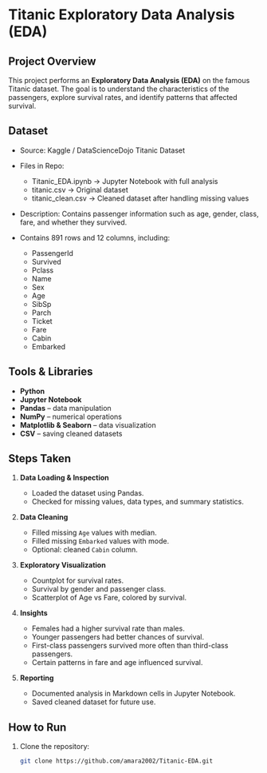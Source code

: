 # Titanic Exploratory Data Analysis (EDA)

## Project Overview
This project performs an **Exploratory Data Analysis (EDA)** on the famous Titanic dataset. The goal is to understand the characteristics of the passengers, explore survival rates, and identify patterns that affected survival.

## Dataset
- Source: Kaggle / DataScienceDojo Titanic Dataset
- Files in Repo:
    - Titanic_EDA.ipynb → Jupyter Notebook with full analysis
    - titanic.csv → Original dataset
    - titanic_clean.csv → Cleaned dataset after handling missing values

- Description: Contains passenger information such as age, gender, class, fare, and whether they survived.
- Contains 891 rows and 12 columns, including:
  - PassengerId
  - Survived
  - Pclass
  - Name
  - Sex
  - Age
  - SibSp
  - Parch
  - Ticket
  - Fare
  - Cabin
  - Embarked

## Tools & Libraries
- **Python**
- **Jupyter Notebook**
- **Pandas** – data manipulation
- **NumPy** – numerical operations
- **Matplotlib & Seaborn** – data visualization
- **CSV** – saving cleaned datasets

## Steps Taken
1. **Data Loading & Inspection**
   - Loaded the dataset using Pandas.
   - Checked for missing values, data types, and summary statistics.

2. **Data Cleaning**
   - Filled missing `Age` values with median.
   - Filled missing `Embarked` values with mode.
   - Optional: cleaned `Cabin` column.

3. **Exploratory Visualization**
   - Countplot for survival rates.
   - Survival by gender and passenger class.
   - Scatterplot of Age vs Fare, colored by survival.

4. **Insights**
   - Females had a higher survival rate than males.
   - Younger passengers had better chances of survival.
   - First-class passengers survived more often than third-class passengers.
   - Certain patterns in fare and age influenced survival.

5. **Reporting**
   - Documented analysis in Markdown cells in Jupyter Notebook.
   - Saved cleaned dataset for future use.

## How to Run
1. Clone the repository:
   ```bash
   git clone https://github.com/amara2002/Titanic-EDA.git
